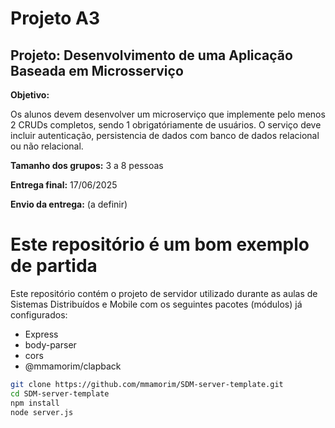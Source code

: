 
# Projeto A3

## **Projeto: Desenvolvimento de uma Aplicação Baseada em Microsserviço**

**Objetivo:**

Os alunos devem desenvolver um microserviço que implemente pelo menos 2 CRUDs completos, sendo 1 obrigatóriamente de usuários. O serviço deve incluir autenticação, persistencia de dados com banco de dados relacional ou não relacional.

**Tamanho dos grupos:** 3 a 8 pessoas

**Entrega final:** 17/06/2025

**Envio da entrega:** (a definir)

# Este repositório é um bom exemplo de partida

Este repositório contém o projeto de servidor utilizado durante as aulas de Sistemas Distribuídos e Mobile com os seguintes pacotes (módulos) já configurados:

+ Express
+ body-parser
+ cors
+ @mmamorim/clapback


~~~bash
git clone https://github.com/mmamorim/SDM-server-template.git
cd SDM-server-template
npm install
node server.js
~~~

